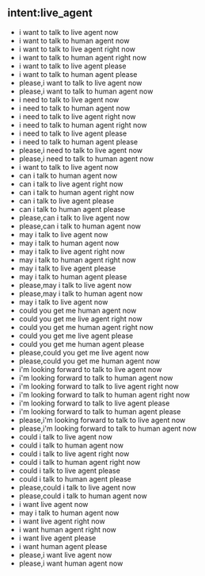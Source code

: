 ## intent:live_agent
- i want to talk to live agent now
- i want to talk to human agent now
- i want to talk to live agent right now
- i want to talk to human agent right now
- i want to talk to live agent please
- i want to talk to human agent please
- please,i want to talk to live agent now
- please,i want to talk to human agent now
- i need to talk to live agent now
- i need to talk to human agent now
- i need to talk to live agent right now
- i need to talk to human agent right now
- i need to talk to live agent please
- i need to talk to human agent please
- please,i need to talk to live agent now
- please,i need to talk to human agent now
- i want to talk to live agent now
- can i talk to human agent now
- can i talk to live agent right now
- can i talk to human agent right now
- can i talk to live agent please
- can i talk to human agent please
- please,can i talk to live agent now
- please,can i talk to human agent now
- may i talk to live agent now
- may i talk to human agent now
- may i talk to live agent right now
- may i talk to human agent right now
- may i talk to live agent please
- may i talk to human agent please
- please,may i talk to live agent now
- please,may i talk to human agent now
- may i talk to live agent now
- could you get me human agent now
- could you get me live agent right now
- could you get me human agent right now
- could you get me live agent please
- could you get me human agent please
- please,could you get me live agent now
- please,could you get me human agent now
- i'm looking forward to talk to live agent now
- i'm looking forward to talk to human agent now
- i'm looking forward to talk to live agent right now
- i'm looking forward to talk to human agent right now
- i'm looking forward to talk to live agent please
- i'm looking forward to talk to human agent please
- please,i'm looking forward to talk to live agent now
- please,i'm looking forward to talk to human agent now
- could i talk to live agent now
- could i talk to human agent now
- could i talk to live agent right now
- could i talk to human agent right now
- could i talk to live agent please
- could i talk to human agent please
- please,could i talk to live agent now
- please,could i talk to human agent now
- i want live agent now
- may i talk to human agent now
- i want live agent right now
- i want human agent right now
- i want live agent please
- i want human agent please
- please,i want live agent now
- please,i want human agent now
